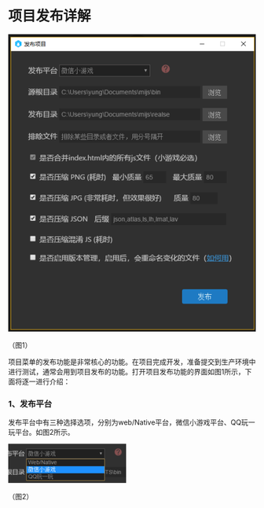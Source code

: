 # 项目发布详解

![1](img/1.png)  

（图1）

项目菜单的发布功能是非常核心的功能。在项目完成开发，准备提交到生产环境中进行测试，通常会用到项目发布的功能。打开项目发布功能的界面如图1所示，下面将逐一进行介绍：

### 1、发布平台

发布平台中有三种选择选项，分别为web/Native平台，微信小游戏平台、QQ玩一玩平台。如图2所示。

![2](img/2.png) 

（图2）  





